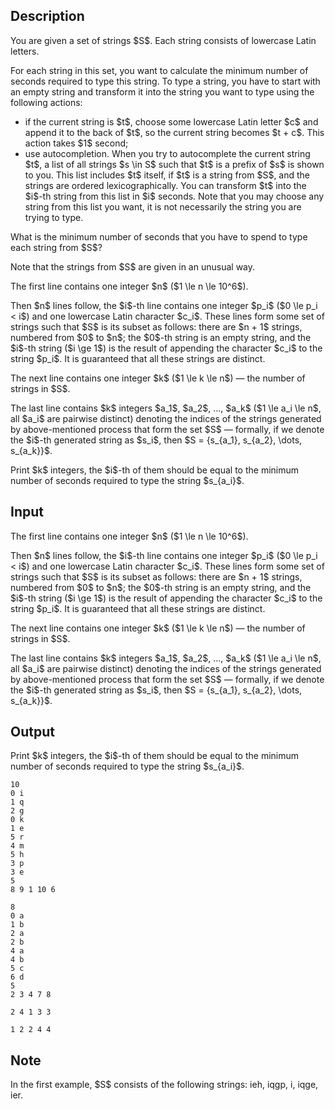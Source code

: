 ## Description

<div><p>You are given a set of strings $S$. Each string consists of lowercase Latin letters.</p><p>For each string in this set, you want to calculate the minimum number of seconds required to type this string. To type a string, you have to start with an empty string and transform it into the string you want to type using the following actions:</p><ul> <li> if the current string is $t$, choose some lowercase Latin letter $c$ and append it to the back of $t$, so the current string becomes $t + c$. This action takes $1$ second; </li><li> use autocompletion. When you try to autocomplete the current string $t$, a list of all strings $s \in S$ such that $t$ is a prefix of $s$ is shown to you. <span class="tex-font-style-bf">This list includes $t$ itself, if $t$ is a string from $S$</span>, and the strings are ordered lexicographically. You can transform $t$ into the $i$-th string from this list in $i$ seconds. Note that you may choose any string from this list you want, it is not necessarily the string you are trying to type. </li></ul><p>What is the minimum number of seconds that you have to spend to type each string from $S$?</p><p><span class="tex-font-style-bf">Note that the strings from $S$ are given in an unusual way</span>.</p></div><div class="input-specification"><p>The first line contains one integer $n$ ($1 \le n \le 10^6$).</p><p>Then $n$ lines follow, the $i$-th line contains one integer $p_i$ ($0 \le p_i &lt; i$) and one lowercase Latin character $c_i$. These lines form some set of strings such that $S$ is its subset as follows: there are $n + 1$ strings, numbered from $0$ to $n$; the $0$-th string is an empty string, and the $i$-th string ($i \ge 1$) is the result of appending the character $c_i$ to the string $p_i$. <span class="tex-font-style-bf">It is guaranteed that all these strings are distinct</span>.</p><p>The next line contains one integer $k$ ($1 \le k \le n$) — the number of strings in $S$.</p><p>The last line contains $k$ integers $a_1$, $a_2$, ..., $a_k$ ($1 \le a_i \le n$, all $a_i$ are pairwise distinct) denoting the indices of the strings generated by above-mentioned process that form the set $S$ — formally, if we denote the $i$-th generated string as $s_i$, then $S = {s_{a_1}, s_{a_2}, \dots, s_{a_k}}$.</p></div><div class="output-specification"><p>Print $k$ integers, the $i$-th of them should be equal to the minimum number of seconds required to type the string $s_{a_i}$.</p></div>

## Input

<p>The first line contains one integer $n$ ($1 \le n \le 10^6$).</p><p>Then $n$ lines follow, the $i$-th line contains one integer $p_i$ ($0 \le p_i &lt; i$) and one lowercase Latin character $c_i$. These lines form some set of strings such that $S$ is its subset as follows: there are $n + 1$ strings, numbered from $0$ to $n$; the $0$-th string is an empty string, and the $i$-th string ($i \ge 1$) is the result of appending the character $c_i$ to the string $p_i$. <span class="tex-font-style-bf">It is guaranteed that all these strings are distinct</span>.</p><p>The next line contains one integer $k$ ($1 \le k \le n$) — the number of strings in $S$.</p><p>The last line contains $k$ integers $a_1$, $a_2$, ..., $a_k$ ($1 \le a_i \le n$, all $a_i$ are pairwise distinct) denoting the indices of the strings generated by above-mentioned process that form the set $S$ — formally, if we denote the $i$-th generated string as $s_i$, then $S = {s_{a_1}, s_{a_2}, \dots, s_{a_k}}$.</p>

## Output

<p>Print $k$ integers, the $i$-th of them should be equal to the minimum number of seconds required to type the string $s_{a_i}$.</p>





```input1
10
0 i
1 q
2 g
0 k
1 e
5 r
4 m
5 h
3 p
3 e
5
8 9 1 10 6
```




```input2
8
0 a
1 b
2 a
2 b
4 a
4 b
5 c
6 d
5
2 3 4 7 8
```




```output1
2 4 1 3 3
```




```output2
1 2 2 4 4
```



## Note

<p>In the first example, $S$ consists of the following strings: <span class="tex-font-style-tt">ieh</span>, <span class="tex-font-style-tt">iqgp</span>, <span class="tex-font-style-tt">i</span>, <span class="tex-font-style-tt">iqge</span>, <span class="tex-font-style-tt">ier</span>.</p>
